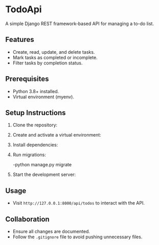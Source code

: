 # TodoApi

A simple Django REST framework-based API for managing a to-do list.

## Features
- Create, read, update, and delete tasks.
- Mark tasks as completed or incomplete.
- Filter tasks by completion status.

## Prerequisites
- Python 3.8+ installed.
- Virtual environment (myenv).

## Setup Instructions
1. Clone the repository:


2. Create and activate a virtual environment:


3. Install dependencies:
  

4. Run migrations:
   
   -python manage.py migrate
   

5. Start the development server:
   

## Usage
- Visit `http://127.0.0.1:8000/api/todos` to interact with the API.

## Collaboration
- Ensure all changes are documented.
- Follow the `.gitignore` file to avoid pushing unnecessary files.



